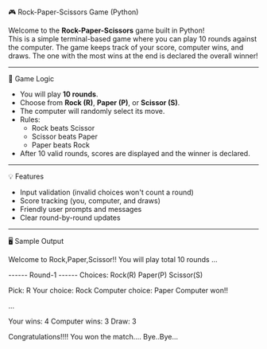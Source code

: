 
🎮 Rock-Paper-Scissors Game (Python)

Welcome to the **Rock-Paper-Scissors** game built in Python!  
This is a simple terminal-based game where you can play 10 rounds against the computer. The game keeps track of your score, computer wins, and draws. The one with the most wins at the end is declared the overall winner!

---

🧠 Game Logic

- You will play **10 rounds**.
- Choose from **Rock (R)**, **Paper (P)**, or **Scissor (S)**.
- The computer will randomly select its move.
- Rules:
  - Rock beats Scissor
  - Scissor beats Paper
  - Paper beats Rock
- After 10 valid rounds, scores are displayed and the winner is declared.

---

💡 Features

- Input validation (invalid choices won't count a round)
- Score tracking (you, computer, and draws)
- Friendly user prompts and messages
- Clear round-by-round updates

---

🖥️ Sample Output

Welcome to Rock,Paper,Scissor!!
You will play total 10 rounds
...

------ Round-1 ------
Choices:
Rock(R)
Paper(P)
Scissor(S)

Pick: R
Your choice: Rock
Computer choice: Paper
Computer won!!

...

Your wins: 4
Computer wins: 3
Draw: 3

Congratulations!!!! You won the match....
Bye..Bye...

